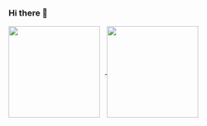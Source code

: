 ### Hi there 👋

<a href="https://github.com/Bhogayata-Keval">
  <img align="center" height="180px" style="margin-right:10px" src="https://github-readme-stats.vercel.app/api?username=Bhogayata-Keval&count_private=true&show_icons=true&theme=dark" />
</a>
<a href="https://github.com/Bhogayata-Keval">
  <img align="center" height="180px" src="https://github-readme-stats.vercel.app/api/top-langs/?username=Bhogayata-Keval&hide=php,java&layout=compact&theme=dark" />
</a>

<!--
**Bhogayata-Keval/Bhogayata-Keval** is a ✨ _special_ ✨ repository because its `README.md` (this file) appears on your GitHub profile.

Here are some ideas to get you started:

- 🔭 I’m currently working on ...
- 🌱 I’m currently learning ...
- 👯 I’m looking to collaborate on ...
- 🤔 I’m looking for help with ...
- 💬 Ask me about ...
- 📫 How to reach me: ...
- 😄 Pronouns: ...
- ⚡ Fun fact: ...
-->
